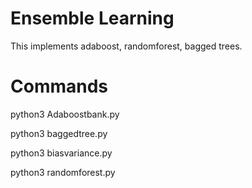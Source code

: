 # Ensemble Learning
This implements adaboost, randomforest, bagged trees.
# Commands

python3 Adaboostbank.py


python3 baggedtree.py


python3 biasvariance.py


python3 randomforest.py
